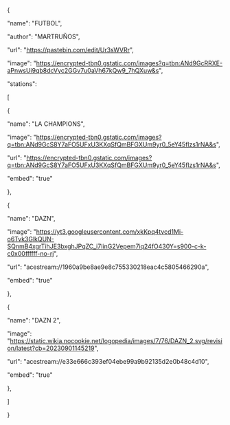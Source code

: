 { 

"name": "FUTBOL", 

"author": "MARTRUÑOS", 

"url": "https://pastebin.com/edit/Ur3sWVRr", 

"image": "https://encrypted-tbn0.gstatic.com/images?q=tbn:ANd9GcRRXE-aPnwsUi9qb8dcVyc2GGv7u0aVh67kQw9_7hQXuw&s", 

"stations": 

[ 

{ 

"name": "LA CHAMPIONS", 

"image": "https://encrypted-tbn0.gstatic.com/images?q=tbn:ANd9GcS8Y7aFO5UFxU3KXqSfQmBFGXUm9yr0_5eY45flzs1rNA&s", 

"url": "https://encrypted-tbn0.gstatic.com/images?q=tbn:ANd9GcS8Y7aFO5UFxU3KXqSfQmBFGXUm9yr0_5eY45flzs1rNA&s", 

"embed": "true" 

}, 

{ 

"name": "DAZN", 

"image": "https://yt3.googleusercontent.com/xkKpq4tvcd1Mi-o6Tvk3GlkQUN-SQnmB4xgrTihJE3bxghJPqZC_i7IinG2Vepem7iq24fO430Y=s900-c-k-c0x00ffffff-no-rj", 

"url": "acestream://1960a9be8ae9e8c755330218eac4c5805466290a", 

"embed": "true" 

}, 

{ 

"name": "DAZN 2", 

"image": "https://static.wikia.nocookie.net/logopedia/images/7/76/DAZN_2.svg/revision/latest?cb=20230901145219", 

"url": "acestream://e33e666c393ef04ebe99a9b92135d2e0b48c4d10", 

"embed": "true" 

}, 

] 

}
